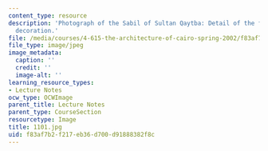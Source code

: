 ```yaml
---
content_type: resource
description: 'Photograph of the Sabil of Sultan Qaytba: Detail of the facade''s marble
  decoration.'
file: /media/courses/4-615-the-architecture-of-cairo-spring-2002/f83af7b2f217eb36d700d91888382f8c_1101.jpg
file_type: image/jpeg
image_metadata:
  caption: ''
  credit: ''
  image-alt: ''
learning_resource_types:
- Lecture Notes
ocw_type: OCWImage
parent_title: Lecture Notes
parent_type: CourseSection
resourcetype: Image
title: 1101.jpg
uid: f83af7b2-f217-eb36-d700-d91888382f8c
---
```

